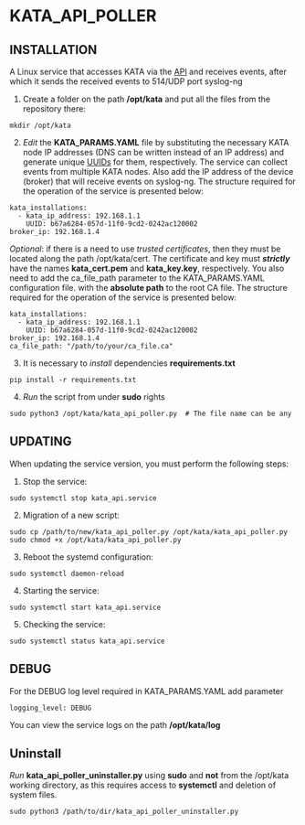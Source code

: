 # KATA_API_POLLER
## INSTALLATION
A Linux service that accesses KATA via the [API](https://support.kaspersky.com/help/KATA/7.0/ru-RU/248951.htm) and receives events, after which it sends the received events to 514/UDP port syslog-ng

1) Create a folder on the path **/opt/kata** and put all the files from the repository there:
```
mkdir /opt/kata
```

2) _Edit_ the **KATA_PARAMS.YAML** file by substituting the necessary KATA node IP addresses (DNS can be written instead of an IP address) and generate unique [UUIDs](https://www.uuidgenerator.net/version1)
for them, respectively. The service can collect events from multiple KATA nodes. Also add the IP address of the device (broker) that will receive events on syslog-ng.
The structure required for the operation of the service is presented below:
```
kata_installations:
  - kata_ip_address: 192.168.1.1
    UUID: b67a6284-057d-11f0-9cd2-0242ac120002
broker_ip: 192.168.1.4
```
_Optional_: if there is a need to use _trusted certificates_, then they must be located along the path /opt/kata/cert. The certificate and key must _**strictly**_ have the names **kata_cert.pem** and **kata_key.key**, respectively. You also need to add the ca_file_path parameter to the KATA_PARAMS.YAML configuration file. with the **absolute path** to the root CA file. The structure required for the operation of the service is presented below:
```
kata_installations:
  - kata_ip_address: 192.168.1.1
    UUID: b67a6284-057d-11f0-9cd2-0242ac120002
broker_ip: 192.168.1.4
ca_file_path: "/path/to/your/ca_file.ca"
```

3) It is necessary to _install_ dependencies **requirements.txt**
```
pip install -r requirements.txt
```

4) _Run_ the script from under **sudo** rights
```
sudo python3 /opt/kata/kata_api_poller.py  # The file name can be any
```

## UPDATING
When updating the service version, you must perform the following steps:
1) Stop the service:
```
sudo systemctl stop kata_api.service
```

2) Migration of a new script:
```
sudo cp /path/to/new/kata_api_poller.py /opt/kata/kata_api_poller.py
sudo chmod +x /opt/kata/kata_api_poller.py
```

3) Reboot the systemd configuration:
```
sudo systemctl daemon-reload
```

4) Starting the service:
```
sudo systemctl start kata_api.service
```

5) Checking the service:
```
sudo systemctl status kata_api.service
```

## DEBUG
For the DEBUG log level required in KATA_PARAMS.YAML add parameter
```
logging_level: DEBUG
```
You can view the service logs on the path **/opt/kata/log**

## Uninstall

_Run_ **kata_api_poller_uninstaller.py** using **sudo** and **not** from the /opt/kata working directory, as this requires access to **systemctl** and deletion of system files.
```
sudo python3 /path/to/dir/kata_api_poller_uninstaller.py
```

